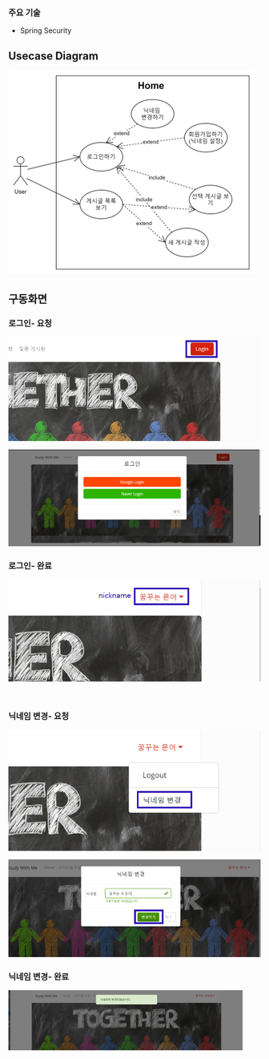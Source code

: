 ### 주요 기술
- Spring Security

## Usecase Diagram
![usecase](../../../images/user/%5Busecase%5D%20home.png)


## 구동화면

### 로그인- 요청

![로그인하기](../../../images/user/%5Bdisplay%5Dhome-login.png)
  
![로그인하기](../../../images/user/%5Bdisplay%5Dlogin.png)
### 로그인- 완료
  
![로그인하기](../../../images/user/%5Bdisplay%5D%20after%20login.png)

&nbsp; &nbsp; &nbsp; &nbsp; 
### 닉네임 변경- 요청
  
![닉네임 변경하기](../../../images/user/%5Bdisplay%5D%20change%20nickname%20button.png)
  
![닉네임 변경하기](../../../images/user/%5Bdisplay%5D%20change%20nickname.png)

### 닉네임 변경- 완료
![닉네임 변경하기](../../../images/user/%5Bdisplay%5D%20after%20chaging%20nickname.png)
